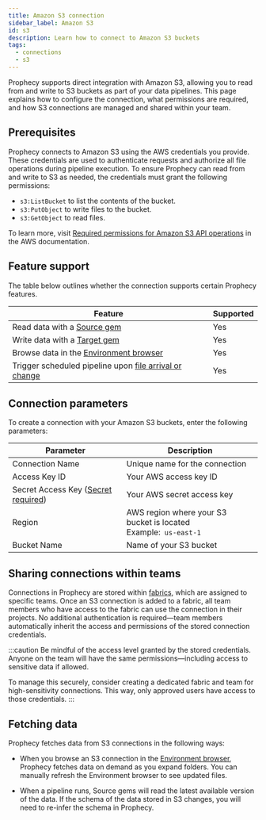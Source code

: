 ```yaml
---
title: Amazon S3 connection
sidebar_label: Amazon S3
id: s3
description: Learn how to connect to Amazon S3 buckets
tags:
  - connections
  - s3
---
```


Prophecy supports direct integration with Amazon S3, allowing you to read from and write to S3 buckets as part of your data pipelines. This page explains how to configure the connection, what permissions are required, and how S3 connections are managed and shared within your team.

## Prerequisites

Prophecy connects to Amazon S3 using the AWS credentials you provide. These credentials are used to authenticate requests and authorize all file operations during pipeline execution. To ensure Prophecy can read from and write to S3 as needed, the credentials must grant the following permissions:

- `s3:ListBucket` to list the contents of the bucket.
- `s3:PutObject` to write files to the bucket.
- `s3:GetObject` to read files.

To learn more, visit [Required permissions for Amazon S3 API operations](https://docs.aws.amazon.com/AmazonS3/latest/userguide/using-with-s3-policy-actions.html) in the AWS documentation.

## Feature support

The table below outlines whether the connection supports certain Prophecy features.

| Feature                                                                                                     | Supported |
| ----------------------------------------------------------------------------------------------------------- | --------- |
| Read data with a [Source gem](/analysts/s3-gem)                                                             | Yes       |
| Write data with a [Target gem](/analysts/s3-gem)                                                            | Yes       |
| Browse data in the [Environment browser](/analysts/project-editor#sidebar)                                  | Yes       |
| Trigger scheduled pipeline upon [file arrival or change](/analysts/triggers#file-arrival-or-change-trigger) | Yes       |

## Connection parameters

To create a connection with your Amazon S3 buckets, enter the following parameters:

| Parameter                                                                     | Description                                                         |
| ----------------------------------------------------------------------------- | ------------------------------------------------------------------- |
| Connection Name                                                               | Unique name for the connection                                      |
| Access Key ID                                                                 | Your AWS access key ID                                              |
| Secret Access Key ([Secret required](docs/administration/secrets/secrets.md)) | Your AWS secret access key                                          |
| Region                                                                        | AWS region where your S3 bucket is located<br/>Example:` us-east-1` |
| Bucket Name                                                                   | Name of your S3 bucket                                              |

## Sharing connections within teams

Connections in Prophecy are stored within [fabrics](docs/administration/fabrics/prophecy-fabrics/prophecy-fabrics.md), which are assigned to specific teams. Once an S3 connection is added to a fabric, all team members who have access to the fabric can use the connection in their projects. No additional authentication is required—team members automatically inherit the access and permissions of the stored connection credentials.

:::caution
Be mindful of the access level granted by the stored credentials. Anyone on the team will have the same permissions—including access to sensitive data if allowed.

To manage this securely, consider creating a dedicated fabric and team for high-sensitivity connections. This way, only approved users have access to those credentials.
:::

## Fetching data

Prophecy fetches data from S3 connections in the following ways:

- When you browse an S3 connection in the [Environment browser](/analysts/pipelines), Prophecy fetches data on demand as you expand folders. You can manually refresh the Environment browser to see updated files.

- When a pipeline runs, Source gems will read the latest available version of the data. If the schema of the data stored in S3 changes, you will need to re-infer the schema in Prophecy.
